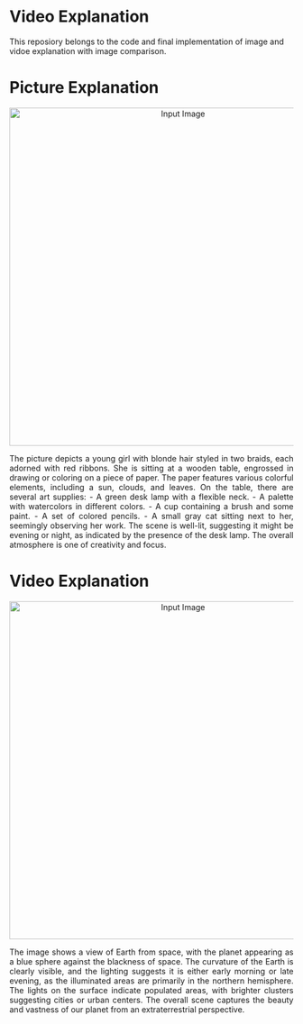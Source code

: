 # Video Explanation
This reposiory belongs to the code and final implementation of image and vidoe explanation with image comparison.

# Picture Explanation
<p align="center">
  <img src="https://github.com/user-attachments/assets/80ed162f-49c6-4137-a181-ad7f26c3ef77" width="600" title="Input Image">
</p>

<p align="justify"> The picture depicts a young girl with blonde hair styled in two braids, each adorned with red ribbons. She is sitting at a wooden table, engrossed in drawing or coloring on a piece of paper. The paper features various colorful elements, including a sun, clouds, and leaves.
On the table, there are several art supplies:
- A green desk lamp with a flexible neck.
- A palette with watercolors in different colors.
- A cup containing a brush and some paint.
- A set of colored pencils.
- A small gray cat sitting next to her, seemingly observing her work.
The scene is well-lit, suggesting it might be evening or night, as indicated by the presence of the desk lamp. The overall atmosphere is one of creativity and focus. </p>

# Video Explanation

<p align="center">
  <img src="https://github.com/user-attachments/assets/5e5a9dbf-129c-4770-b5f2-ce1585c4b1df" width="600" title="Input Image">
</p>

<p align="justify"> 
The image shows a view of Earth from space, with the planet appearing as a blue sphere against the blackness of space. The curvature of the Earth is clearly visible, and the lighting suggests it is either early morning or late evening, as the illuminated areas are primarily in the northern hemisphere. The lights on the surface indicate populated areas, with brighter clusters suggesting cities or urban centers. The overall scene captures the beauty and vastness of our planet from an extraterrestrial perspective.
</p>
